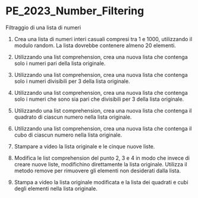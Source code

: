 # PE_2023_Number_Filtering
Filtraggio di una lista di numeri

1. Crea una lista di numeri interi casuali compresi tra 1 e 1000, utilizzando il modulo random. La lista dovrebbe contenere almeno 20 elementi.

2. Utilizzando una list comprehension, crea una nuova lista che contenga solo i numeri pari della lista originale.

3. Utilizzando una list comprehension, crea una nuova lista che contenga solo i numeri divisibili per 3 della lista originale.

4. Utilizzando una list comprehension, crea una nuova lista che contenga solo i numeri che sono sia pari che divisibili per 3 della lista originale.

5. Utilizzando una list comprehension, crea una nuova lista che contenga il quadrato di ciascun numero nella lista originale.

6. Utilizzando una list comprehension, crea una nuova lista che contenga il cubo di ciascun numero nella lista originale.

7. Stampare a video la lista originale e le cinque nuove liste.

8. Modifica le list comprehension del punto 2, 3 e 4 in modo che invece di creare nuove liste, modifichino direttamente la lista originale. Utilizza il metodo remove per rimuovere gli elementi non desiderati dalla lista.

9. Stampa a video la lista originale modificata e la lista dei quadrati e cubi degli elementi nella lista originale.
